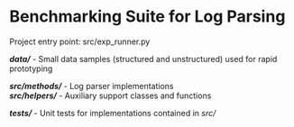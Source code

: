 # Benchmarking Suite for Log Parsing

Project entry point: src/exp_runner.py

***data/*** - Small data samples (structured and unstructured) used for rapid prototyping  

***src/methods/*** - Log parser implementations  
***src/helpers/*** - Auxiliary support classes and functions  

***tests/*** - Unit tests for implementations contained in *src/*
